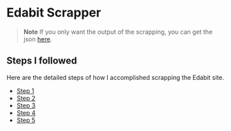# Edabit Scrapper

> **Note**
> If you only want the output of the scrapping, you can get the json [here](https://github.com/roeeyn/edabit-scrapper/tree/master/4_process_raw_challenge_data_response/assets).

## Steps I followed

Here are the detailed steps of how I accomplished scrapping the Edabit site.

- [Step 1](1_get_indexes/)
- [Step 2](2_process_raw_results/)
- [Step 3](3_get_challenges_details/)
- [Step 4](4_process_raw_challenge_data_response/)
- [Step 5](5_upload_challenges_to_mongo/)
